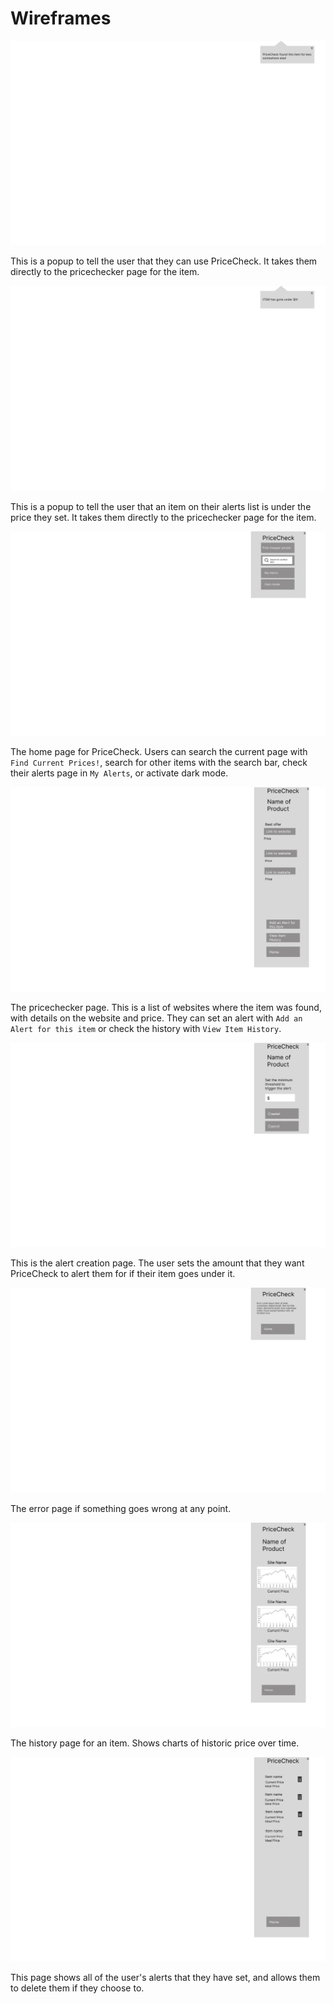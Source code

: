# Wireframes

![Wireframe 1](PriceCheck-Wireframes-1.png)

This is a popup to tell the user that they can use PriceCheck.  It takes them directly to the pricechecker page for the item.

![Wireframe 2](PriceCheck-Wireframes-2.png)

This is a popup to tell the user that an item on their alerts list is under the price they set.  It takes them directly to the pricechecker page for the item.

![Wireframe 3](PriceCheck-Wireframes-3.png)

The home page for PriceCheck.  Users can search the current page with `Find Current Prices!`, search for other items with the search bar, check their alerts page in `My Alerts`, or activate dark mode.

![Wireframe 4](PriceCheck-Wireframes-4.png)

The pricechecker page.  This is a list of websites where the item was found, with details on the website and price.  They can set an alert with `Add an Alert for this item` or check the history with `View Item History`.

![Wireframe 5](PriceCheck-Wireframes-5.png)

This is the alert creation page.  The user sets the amount that they want PriceCheck to alert them for if their item goes under it.

![Wireframe 6](PriceCheck-Wireframes-6.png)

The error page if something goes wrong at any point.

![Wireframe 7](PriceCheck-Wireframes-7.png)

The history page for an item.  Shows charts of historic price over time.

![Wireframe 8](PriceCheck-Wireframes-8.png)

This page shows all of the user's alerts that they have set, and allows them to delete them if they choose to.
